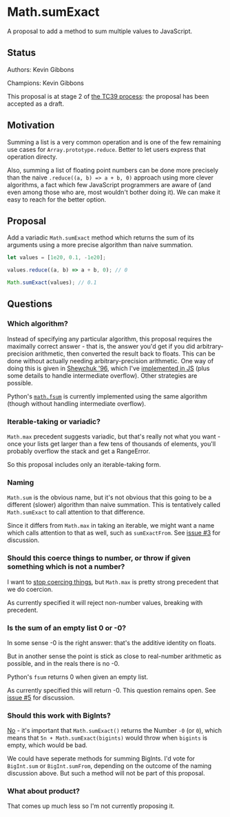 # Math.sumExact

A proposal to add a method to sum multiple values to JavaScript.

## Status

Authors: Kevin Gibbons

Champions: Kevin Gibbons

This proposal is at stage 2 of [the TC39 process](https://tc39.es/process-document/): the proposal has been accepted as a draft.

## Motivation

Summing a list is a very common operation and is one of the few remaining use cases for `Array.prototype.reduce`. Better to let users express that operation directy.

Also, summing a list of floating point numbers can be done more precisely than the naive `.reduce((a, b) => a + b, 0)` approach using more clever algorithms, a fact which few JavaScript programmers are aware of (and even among those who are, most wouldn't bother doing it). We can make it easy to reach for the better option.

## Proposal

Add a variadic `Math.sumExact` method which returns the sum of its arguments using a more precise algorithm than naive summation.

```js
let values = [1e20, 0.1, -1e20];

values.reduce((a, b) => a + b, 0); // 0

Math.sumExact(values); // 0.1
````

## Questions

### Which algorithm?

Instead of specifying any particular algorithm, this proposal requires the maximally correct answer - that is, the answer you'd get if you did arbitrary-precision arithmetic, then converted the result back to floats. This can be done without actually needing arbitrary-precision arithmetic. One way of doing this is given in [Shewchuk '96](./Shewchuk-robust-arithmetic.pdf), which I've [implemented in JS](./polyfill/polyfill.mjs) (plus some details to handle intermediate overflow). Other strategies are possible.

Python's [`math.fsum`](https://docs.python.org/3/library/math.html#math.fsum) is currently implemented using the same algorithm (though without handling intermediate overflow).

### Iterable-taking or variadic?

`Math.max` precedent suggests variadic, but that's really not what you want - once your lists get larger than a few tens of thousands of elements, you'll probably overflow the stack and get a RangeError.

So this proposal includes only an iterable-taking form.

### Naming

`Math.sum` is the obvious name, but it's not obvious that this going to be a different (slower) algorithm than naive summation. This is tentatively called `Math.sumExact` to call attention to that difference.

Since it differs from `Math.max` in taking an iterable, we might want a name which calls attention to that as well, such as `sumExactFrom`. See [issue #3](https://github.com/tc39/proposal-math-sum/issues/3) for discussion.

### Should this coerce things to number, or throw if given something which is not a number?

I want to [stop coercing things](https://github.com/tc39/how-we-work/pull/136), but `Math.max` is pretty strong precedent that we do coercion.

As currently specified it will reject non-number values, breaking with precedent.

### Is the sum of an empty list 0 or -0?

In some sense -0 is the right answer: that's the additive identity on floats.

But in another sense the point is stick as close to real-number arithmetic as possible, and in the reals there is no -0.

Python's `fsum` returns 0 when given an empty list.

As currently specified this will return -0. This question remains open. See [issue #5](https://github.com/tc39/proposal-math-sum/issues/5) for discussion.

### Should this work with BigInts?

[No](https://github.com/tc39/proposal-bigint-math/issues/23) - it's important that `Math.sumExact()` returns the Number `-0` (or `0`), which means that `5n + Math.sumExact(bigints)` would throw when `bigints` is empty, which would be bad.

We could have seperate methods for summing BigInts. I'd vote for `BigInt.sum` or `BigInt.sumFrom`, depending on the outcome of the naming discussion above. But such a method will not be part of this proposal.

### What about product?

That comes up much less so I'm not currently proposing it.
